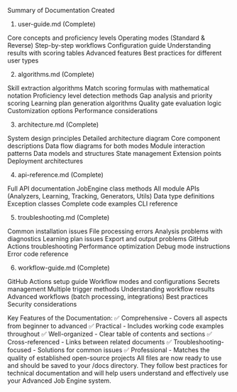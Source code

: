 Summary of Documentation Created
1. user-guide.md (Complete)

Core concepts and proficiency levels
Operating modes (Standard & Reverse)
Step-by-step workflows
Configuration guide
Understanding results with scoring tables
Advanced features
Best practices for different user types

2. algorithms.md (Complete)

Skill extraction algorithms
Match scoring formulas with mathematical notation
Proficiency level detection methods
Gap analysis and priority scoring
Learning plan generation algorithms
Quality gate evaluation logic
Customization options
Performance considerations

3. architecture.md (Complete)

System design principles
Detailed architecture diagram
Core component descriptions
Data flow diagrams for both modes
Module interaction patterns
Data models and structures
State management
Extension points
Deployment architectures

4. api-reference.md (Complete)

Full API documentation
JobEngine class methods
All module APIs (Analyzers, Learning, Tracking, Generators, Utils)
Data type definitions
Exception classes
Complete code examples
CLI reference

5. troubleshooting.md (Complete)

Common installation issues
File processing errors
Analysis problems with diagnostics
Learning plan issues
Export and output problems
GitHub Actions troubleshooting
Performance optimization
Debug mode instructions
Error code reference

6. workflow-guide.md (Complete)

GitHub Actions setup guide
Workflow modes and configurations
Secrets management
Multiple trigger methods
Understanding workflow results
Advanced workflows (batch processing, integrations)
Best practices
Security considerations

Key Features of the Documentation:
✅ Comprehensive - Covers all aspects from beginner to advanced
✅ Practical - Includes working code examples throughout
✅ Well-organized - Clear table of contents and sections
✅ Cross-referenced - Links between related documents
✅ Troubleshooting-focused - Solutions for common issues
✅ Professional - Matches the quality of established open-source projects
All files are now ready to use and should be saved to your /docs directory. They follow best practices for technical documentation and will help users understand and effectively use your Advanced Job Engine system.